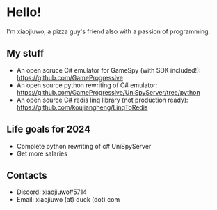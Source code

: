 # Hello!
I'm xiaojiuwo, a pizza guy's friend also with a passion of programming.

## My stuff

* An open soruce C# emulator for GameSpy (with SDK included!): https://github.com/GameProgressive
* An open source python rewriting of C# emulator: https://github.com/GameProgressive/UniSpyServer/tree/python
* An open source C# redis linq library (not production ready): https://github.com/koujiangheng/LinqToRedis

## Life goals for 2024

* Complete python rewriting of c# UniSpyServer
* Get more salaries

## Contacts
- Discord: xiaojiuwo#5714
- Email: xiaojiuwo (at) duck (dot) com
